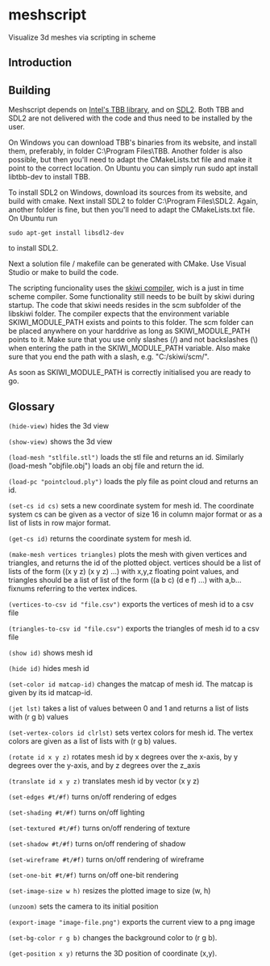 # meshscript
Visualize 3d meshes via scripting in scheme

Introduction
------------

Building
--------

Meshscript depends on [Intel's TBB library](https://software.intel.com/content/www/us/en/develop/tools/threading-building-blocks.html), and on [SDL2](https://www.libsdl.org/download-2.0.php). Both TBB and SDL2 are not delivered with the code and thus need to be installed by the user.

On Windows you can download TBB's binaries from its website, and install them, preferably, in 
folder C:\Program Files\TBB. Another folder is also possible, but then you'll need to
adapt the CMakeLists.txt file and make it point to the correct location.
On Ubuntu you can simply run 
  sudo apt install libtbb-dev 
to install TBB.

To install SDL2 on Windows, download its sources from its website, and build with cmake. Next install SDL2 to folder C:\Program Files\SDL2. Again, another folder is fine, but then you'll need to adapt the CMakeLists.txt file. On Ubuntu run

    sudo apt-get install libsdl2-dev

to install SDL2.

Next a solution file / makefile can be generated with CMake. Use Visual Studio or make to build the code.

The scripting funcionality uses the [skiwi compiler](https://github.com/janm31415/skiwi), wich is a just in time scheme compiler. Some functionality still needs to be built by skiwi during startup. The code that skiwi needs resides in the scm subfolder of the libskiwi folder. The compiler expects that the environment variable SKIWI_MODULE_PATH exists and points to this folder. The scm folder can be placed anywhere on your harddrive as long as SKIWI_MODULE_PATH points to it. Make sure that you use only slashes (/) and not backslashes (\\) when entering the path in the SKIWI_MODULE_PATH variable. Also make sure that you end the path with a slash, e.g. "C:/skiwi/scm/".

As soon as SKIWI_MODULE_PATH is correctly initialised you are ready to go.

Glossary
--------

`(hide-view)` hides the 3d view

`(show-view)` shows the 3d view

`(load-mesh "stlfile.stl")` loads the stl file and returns an id. Similarly (load-mesh \"objfile.obj\") loads an obj file and return the id.

`(load-pc "pointcloud.ply")` loads the ply file as point cloud and returns an id.

`(set-cs id cs)` sets a new coordinate system for mesh id. The coordinate system cs can be given as a vector of size 16 in column major format or as a list of lists in row major format.

`(get-cs id)` returns the coordinate system for mesh id.

`(make-mesh vertices triangles)` plots the mesh with given vertices and triangles, and returns the id of the plotted object. vertices should be a list of lists of the form ((x y z) (x y z) ...) with x,y,z floating point values, and triangles should be a list of list of the form ((a b c) (d e f) ...) with a,b... fixnums referring to the vertex indices.

`(vertices-to-csv id "file.csv")` exports the vertices of mesh id to a csv file

`(triangles-to-csv id "file.csv")` exports the triangles of mesh id to a csv file

`(show id)` shows mesh id

`(hide id)` hides mesh id

`(set-color id matcap-id)` changes the matcap of mesh id. The matcap is given by its id matcap-id.

`(jet lst)` takes a list of values between 0 and 1 and returns a list of lists with (r g b) values

`(set-vertex-colors id clrlst)` sets vertex colors for mesh id. The vertex colors are given as a list of lists with (r g b) values.

`(rotate id x y z)` rotates mesh id by x degrees over the x-axis, by y degrees over the y-axis, and by z degrees over the z_axis

`(translate id x y z)` translates mesh id by vector (x y z)

`(set-edges #t/#f)` turns on/off rendering of edges

`(set-shading #t/#f)` turns on/off lighting

`(set-textured #t/#f)` turns on/off rendering of texture

`(set-shadow #t/#f)` turns on/off rendering of shadow

`(set-wireframe #t/#f)` turns on/off rendering of wireframe

`(set-one-bit #t/#f)` turns on/off one-bit rendering

`(set-image-size w h)` resizes the plotted image to size (w, h)

`(unzoom)` sets the camera to its initial position

`(export-image "image-file.png")` exports the current view to a png image

`(set-bg-color r g b)` changes the background color to (r g b).

`(get-position x y)` returns the 3D position of coordinate (x,y).
